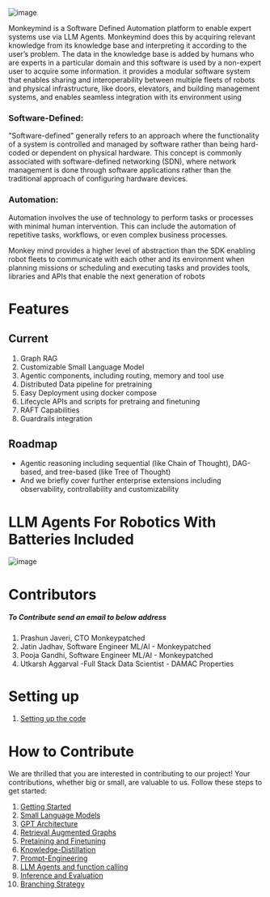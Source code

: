 
![image](https://github.com/monkeypatched-iot/sugriv-text/assets/128947637/57ec7c88-e575-44b5-b0e3-2fcf8be61304)


Monkeymind is a Software Defined Automation platform to enable expert systems use via LLM Agents. Monkeymind does this by acquiring relevant knowledge from its knowledge base and interpreting it according to the user’s problem. The data in the knowledge base is added by humans who are experts in a particular domain and this software is used by a non-expert user to acquire some information. it provides a modular software system that enables sharing and interoperability between multiple fleets of robots and physical infrastructure, like doors, elevators, and building management systems, and enables seamless integration with its environment using 

### Software-Defined:

"Software-defined" generally refers to an approach where the functionality of a system is controlled and managed by software rather than being hard-coded or dependent on physical hardware. This concept is commonly associated with software-defined networking (SDN), where network management is done through software applications rather than the traditional approach of configuring hardware devices.

### Automation:

Automation involves the use of technology to perform tasks or processes with minimal human intervention. This can include the automation of repetitive tasks, workflows, or even complex business processes.

Monkey mind provides a higher level of abstraction than the SDK enabling robot fleets to communicate with each other and its environment when planning missions or scheduling and executing tasks and provides tools, libraries and APIs that enable the next generation of robots

# Features

## Current

1. Graph RAG
2. Customizable Small Language Model
3. Agentic components, including routing, memory and tool use
4. Distributed Data pipeline for pretraining
5. Easy Deployment using docker compose 
6. Lifecycle APIs and scripts for pretraing and finetuning 
7. RAFT Capabilities
8. Guardrails integration

## Roadmap
 * Agentic reasoning including sequential (like Chain of Thought), DAG-based, and tree-based (like Tree of Thought)
 * And we briefly cover further enterprise extensions including observability, controllability and customizability
   
# LLM Agents For Robotics With Batteries Included

![image](https://github.com/monkeypatched-iot/sugriv-text/assets/128947637/9769dcb0-72e4-4a80-9ecc-21a2b26e2486)

# Contributors

##### To Contribute send an email to below address

1. Prashun Javeri, CTO Monkeypatched
2. Jatin Jadhav,  Software Engineer ML/AI - Monkeypatched
3. Pooja Gandhi, Software Engineer ML/AI - Monkeypatched
4. Utkarsh Aggarval -Full Stack Data Scientist - DAMAC Properties

# Setting up 

1. [Setting up the code](https://dark-scorpio-023.notion.site/Setting-up-the-code-base-6173457377f645099938968829db5c10)
    
# How to Contribute

We are thrilled that you are interested in contributing to our project! Your contributions, whether big or small, are valuable to us. Follow these steps to get started:

1. [Getting Started](https://dark-scorpio-023.notion.site/Getting-Started-45778b119c6d48eb83a65429c6a2c1ee)
2. [Small Language Models](https://dark-scorpio-023.notion.site/Small-Language-Models-60722bf1f0ee43508431818ca92db7dd)
3. [GPT Architecture](https://dark-scorpio-023.notion.site/GPT-Architecture-b5240bf4df1e4097aada6fba3e335649)
4. [Retrieval Augmented Graphs](https://dark-scorpio-023.notion.site/Retrieval-Augmented-Generation-046c482147014652b77a5979493cee78)
5. [Pretaining and Finetuning](https://dark-scorpio-023.notion.site/Pretraining-and-Finetuning-fad69b1deaad49e688e6473c402c9502)
6. [Knowledge-Distillation](https://dark-scorpio-023.notion.site/Knowledge-Distillation-for-LLMs-0044a1c60d1a4f1e9c415ba7898b4bc2)
7. [Prompt-Engineering](https://dark-scorpio-023.notion.site/Prompt-engineering-d000c9fbc7684f23a7049600ddc28fb6)
8. [LLM Agents and function calling](https://dark-scorpio-023.notion.site/Agents-and-Function-calling-fb740ae8b847467c81bff150d7d4fd5d)
9. [Inference and Evaluation](https://dark-scorpio-023.notion.site/Inference-and-Evaluation-c42e2957345b4ee1bc968ea1be35db00)
10. [Branching Strategy](https://dark-scorpio-023.notion.site/Branching-Strategy-3bb172251ddf4c1e9b60645b51590518)
    

  
